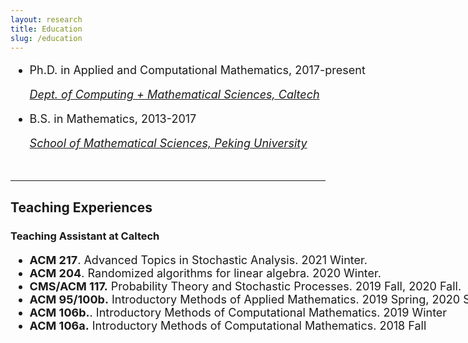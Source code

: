 ```yaml
---
layout: research
title: Education
slug: /education
---
```


<div id="header" style="width:900px;">
    <div id="centered" style="margin: 0 auto; width:870px;"></div>

<font size="+1">	
<ul>
  <li>Ph.D. in Applied and Computational Mathematics, 2017-present</li>
    <p><i> <a href="https://www.cms.caltech.edu">Dept. of Computing + Mathematical Sciences, Caltech  </a></i> </p>

  <li> B.S. in Mathematics, 2013-2017 </li>
  <p><i> <a href="http://english.math.pku.edu.cn">School of Mathematical Sciences, Peking University </a></i> </p>
<!--    <p><i> School of Mathematical Sciences, Peking University </i></p> -->
   
</ul>
</font>

</div>

<br />

<hr />

<div id="header" style="width:900px;">
    <div id="centered" style="margin: 0 auto; width:870px;"></div>

<h2>Teaching Experiences</h2>
<h3>Teaching Assistant at Caltech </h3>
<font size="+1">	
 <ul> 	
 	 <li> <b> ACM 217</b>. Advanced Topics in Stochastic Analysis. 2021 Winter.  </li> 	
 	 <li> <b> ACM 204</b>. Randomized algorithms for linear algebra. 2020 Winter.  </li> 	 
 	<li> <b>CMS/ACM 117.</b> Probability Theory and Stochastic Processes. 2019 Fall, 2020 Fall.  </li> 	 	
 	<li> <b>ACM 95/100b.</b> Introductory Methods of Applied Mathematics. 2019 Spring, 2020 Spring </li> 	
 	<li> <b> ACM 106b.</b>. Introductory Methods of Computational Mathematics. 2019 Winter </li>
 	<li> <b> ACM 106a.</b> Introductory Methods of Computational Mathematics. 2018 Fall </li>
 </ul>
</font>
</div>
